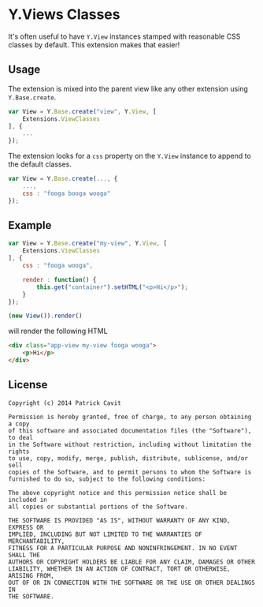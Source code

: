 # Y.Views Classes #

It's often useful to have `Y.View` instances stamped with reasonable CSS classes by default. This extension makes that easier!

## Usage ##

The extension is mixed into the parent view like any other extension using `Y.Base.create`.

```javascript
var View = Y.Base.create("view", Y.View, [
    Extensions.ViewClasses
], {
    ...
});
```
    
The extension looks for a `css` property on the `Y.View` instance to append to the default classes. 

```javascript
var View = Y.Base.create(..., {
    ...,
    css : "fooga booga wooga"
});
```

## Example ##

```javascript
var View = Y.Base.create("my-view", Y.View, [
    Extensions.ViewClasses
], {
    css : "fooga wooga",

    render : function() {
        this.get("container").setHTML("<p>Hi</p>");
    }
});

(new View()).render()

```

will render the following HTML

```html
<div class="app-view my-view fooga wooga">
    <p>Hi</p>
</div>
```

## License ##

```
Copyright (c) 2014 Patrick Cavit

Permission is hereby granted, free of charge, to any person obtaining a copy
of this software and associated documentation files (the "Software"), to deal
in the Software without restriction, including without limitation the rights
to use, copy, modify, merge, publish, distribute, sublicense, and/or sell
copies of the Software, and to permit persons to whom the Software is
furnished to do so, subject to the following conditions:

The above copyright notice and this permission notice shall be included in
all copies or substantial portions of the Software.

THE SOFTWARE IS PROVIDED "AS IS", WITHOUT WARRANTY OF ANY KIND, EXPRESS OR
IMPLIED, INCLUDING BUT NOT LIMITED TO THE WARRANTIES OF MERCHANTABILITY,
FITNESS FOR A PARTICULAR PURPOSE AND NONINFRINGEMENT. IN NO EVENT SHALL THE
AUTHORS OR COPYRIGHT HOLDERS BE LIABLE FOR ANY CLAIM, DAMAGES OR OTHER
LIABILITY, WHETHER IN AN ACTION OF CONTRACT, TORT OR OTHERWISE, ARISING FROM,
OUT OF OR IN CONNECTION WITH THE SOFTWARE OR THE USE OR OTHER DEALINGS IN
THE SOFTWARE.
```
